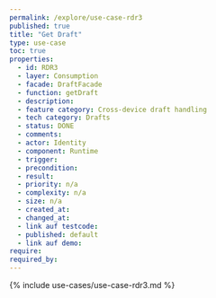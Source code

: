 ```yaml
---
permalink: /explore/use-case-rdr3
published: true
title: "Get Draft"
type: use-case
toc: true
properties:
  - id: RDR3
  - layer: Consumption
  - facade: DraftFacade
  - function: getDraft
  - description:
  - feature category: Cross-device draft handling
  - tech category: Drafts
  - status: DONE
  - comments:
  - actor: Identity
  - component: Runtime
  - trigger:
  - precondition:
  - result:
  - priority: n/a
  - complexity: n/a
  - size: n/a
  - created_at:
  - changed_at:
  - link auf testcode:
  - published: default
  - link auf demo:
require:
required_by:
---
```


{% include use-cases/use-case-rdr3.md %}
